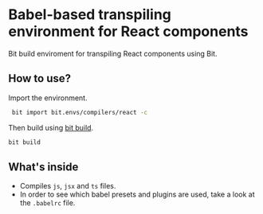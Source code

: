 # Babel-based transpiling environment for React components

Bit build enviroment for transpiling React components using Bit.

## How to use?

Import the environment.

```bash
 bit import bit.envs/compilers/react -c
```

Then build using [bit build](https://docs.bitsrc.io/docs/cli-build.html).

```bash
bit build
```

## What's inside

- Compiles `js`, `jsx` and `ts` files.
- In order to see which babel presets and plugins are used, take a look at the `.babelrc` file.

